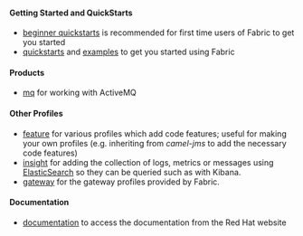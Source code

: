 #### Getting Started and QuickStarts

* [beginner quickstarts](/fabric/profiles/quickstarts/karaf/beginner) is recommended for first time users of Fabric to get you started
* [quickstarts](/fabric/profiles/quickstarts) and [examples](/fabric/profiles/example) to get you started using Fabric

#### Products

* [mq](/fabric/profiles/mq) for working with ActiveMQ

<!--- * [jboss](/fabric/profiles/jboss) for the profiles for running various [JBoss Products](http://www.jboss.org/products) -->

#### Other Profiles

<!--- * [cloud](/fabric/profiles/cloud) for various profiles for working with [jclouds](http://jclouds.apache.org/) like OpenStack and EC2 -->

* [feature](/fabric/profiles/feature) for various profiles which add code features; useful for making your own profiles (e.g. inheriting from *camel-jms* to add the necessary code features)
* [insight](/fabric/profiles/insight) for adding the collection of logs, metrics or messages using [ElasticSearch](http://www.elasticsearch.org/) so they can be queried such as with Kibana.
* [gateway](/fabric/profiles/gateway) for the gateway profiles provided by Fabric.
<!--- * [openshift](/fabric/profiles/openshift) for various profiles which runs on the [OpenShift](https://www.openshift.com/) cloud. -->


#### Documentation

* [documentation](https://access.redhat.com/documentation/en-US/Red_Hat_JBoss_Fuse/6.2/html/Fabric_Guide/) to access the documentation from the Red Hat website


